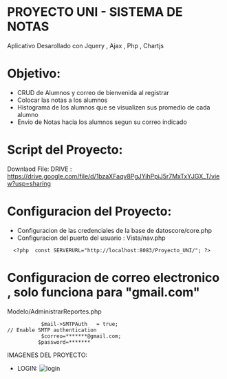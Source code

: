 # PROYECTO UNI - SISTEMA DE NOTAS 
 Aplicativo Desarollado con Jquery , Ajax , Php , Chartjs


# Objetivo:
- CRUD de Alumnos y correo de bienvenida al registrar
- Colocar las notas a los alumnos
- Histograma de los alumnos que se visualizen sus promedio de cada alumno
- Envio de Notas hacia los alumnos segun su correo indicado

# Script del Proyecto:
 Downlaod File:
 DRIVE : https://drive.google.com/file/d/1bzaXFaqv8PgJYihPpiJ5r7MxTxYJGX_T/view?usp=sharing

# Configuracion del Proyecto:

- Configuracion de las credenciales de la base de datoscore/core.php
- Configuracion del puerto del usuario : Vista/nav.php
```
  <?php  const SERVERURL="http://localhost:8083/Proyecto_UNI/"; ?>
```

# Configuracion de correo electronico , solo funciona para "gmail.com"
 Modelo/AdministrarReportes.php

 ```
    		$mail->SMTPAuth   = true;                                   // Enable SMTP authentication
		    $correo=*******@gmail.com;
		   $password=*******

 ```
 IMAGENES DEL PROYECTO:
- LOGIN:
![login](https://user-images.githubusercontent.com/41652885/104130799-cf8bf380-5340-11eb-9a7b-b64d98814df8.JPG)
